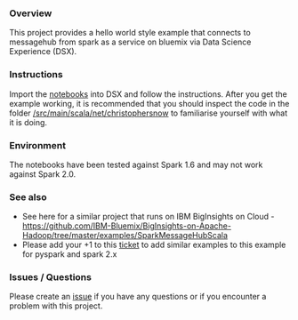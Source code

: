 ### Overview

This project provides a hello world style example that connects to messagehub from spark as a service on bluemix via Data Science Experience (DSX).

### Instructions

Import the [notebooks](./notebooks) into DSX and follow the instructions.  After you get the example working, it is recommended that you should inspect the code in the folder [/src/main/scala/net/christophersnow](./src/main/scala/net/christophersnow) to familiarise yourself with what it is doing. 

### Environment

The notebooks have been tested against Spark 1.6 and may not work against Spark 2.0.

### See also

- See here for a similar project that runs on IBM BigInsights on Cloud - https://github.com/IBM-Bluemix/BigInsights-on-Apache-Hadoop/tree/master/examples/SparkMessageHubScala
- Please add your +1 to this [ticket](https://github.com/ibm-messaging/message-hub-samples/issues/11) to add similar examples to this example for pyspark and spark 2.x

### Issues / Questions

Please create an [issue](https://github.com/snowch/SparkMessageHubScala/issues) if you have any questions or if you encounter a problem with this project.
